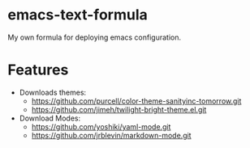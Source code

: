 # emacs-text-formula
My own formula for deploying emacs configuration.

# Features
 - Downloads themes:
   - https://github.com/purcell/color-theme-sanityinc-tomorrow.git
   - https://github.com/jimeh/twilight-bright-theme.el.git
 - Download Modes:
   - https://github.com/yoshiki/yaml-mode.git
   - https://github.com/jrblevin/markdown-mode.git

